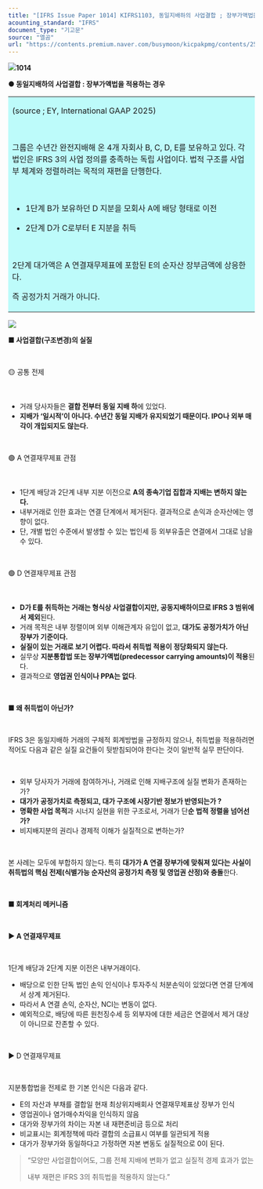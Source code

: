 ```yaml
---
title: "[IFRS Issue Paper 1014] KIFRS1103, 동일지배하의 사업결합 ; 장부가액법을 적용하는 경우"
acounting_standard: "IFRS"
document_type: "기고문"
source: "엘곰"
url: "https://contents.premium.naver.com/busymoon/kicpakpmg/contents/250811135728412ix"
---
```

![](https://n2.news.naver.com/l.gif?type=content)**1014**

**● 동일지배하의 사업결합 : 장부가액법을 적용하는 경우**

<table style=""><tbody><tr><td colspan="3" rowspan="1" style="width: 100.0%; height: 129.0px;  background-color: #bdfbfa;"><div><p style=""><span style="">(source ; EY, International GAAP 2025)</span></p><p style=""><span style="">​</span></p><p style=""><span style="">그룹은 수년간 완전지배해 온 4개 자회사 B, C, D, E를 보유하고 있다. 각 법인은 IFRS 3의 사업 정의를 충족하는 독립 사업이다. 법적 구조를 사업부 체계와 정렬하려는 목적의 재편을 단행한다.</span></p><p style=""><span style="">​</span></p><ul><li><p style=""><span style="">1단계 B가 보유하던 D 지분을 모회사 A에 배당 형태로 이전</span></p></li><li><p style=""><span style="">2단계 D가 C로부터 E 지분을 취득</span></p></li></ul><p style=""><span style="">​</span></p><p style=""><span style="">2단계 대가액은 A 연결재무제표에 포함된 E의 순자산 장부금액에 상응한다.</span></p><p style=""><span style="">즉 공정가치 거래가 아니다.</span></p></div></td></tr></tbody></table>

![](https://scs-phinf.pstatic.net/MjAyNTA4MTFfNzkg/MDAxNzU0ODg3MjI5OTU5.HSRKoDe6zfYlv5ZxwDV_wxePDgtxGceiLL1r2wZtXs0g.EzaUDKoN-FLdEfmH9Ojfm1e4x5ILJlQqABq4D2eRfbsg.PNG/image.png?type=w800)

**■ 사업결합(구조변경)의 실질**

​

🟡 공통 전제

​

- 거래 당사자들은 **결합 전부터 동일 지배 하**에 있었다.
- **지배가 ‘일시적’이 아니다. 수년간 동일 지배가 유지되었기 때문이다. IPO나 외부 매각이 개입되지도 않는다.**

​

🟢 A 연결재무제표 관점

​

- 1단계 배당과 2단계 내부 지분 이전으로 **A의 종속기업 집합과 지배는 변하지 않는다.**
- 내부거래로 인한 효과는 연결 단계에서 제거된다. 결과적으로 손익과 순자산에는 영향이 없다.
- 단, 개별 법인 수준에서 발생할 수 있는 법인세 등 외부유출은 연결에서 그대로 남을 수 있다.

​

🟢 D 연결재무제표 관점

​

- **D가 E를 취득하는 거래는 형식상 사업결합이지만, 공동지배하이므로 IFRS 3 범위에서 제외**된다.
- 거래 목적은 내부 정렬이며 외부 이해관계자 유입이 없고, **대가도 공정가치가 아닌 장부가 기준이다.**
- **실질이 있는 거래로 보기 어렵다. 따라서 취득법 적용이 정당화되지 않는다.**
- 실무상 **지분통합법 또는 장부가액법(predecessor carrying amounts)이 적용**된다.
- 결과적으로 **영업권 인식이나 PPA는 없다**.

​

**■ 왜 취득법이 아닌가?**

​

IFRS 3은 동일지배하 거래의 구체적 회계방법을 규정하지 않으나, 취득법을 적용하려면 적어도 다음과 같은 실질 요건들이 뒷받침되어야 한다는 것이 일반적 실무 판단이다.

​

- 외부 당사자가 거래에 참여하거나, 거래로 인해 지배구조에 실질 변화가 존재하는가?
- **대가가 공정가치로 측정되고, 대가 구조에 시장기반 정보가 반영되는가 ?**
- **명확한 사업 목적**과 시너지 실현을 위한 구조로서, 거래가 단**순 법적 정렬을 넘어선가?**
- 비지배지분의 권리나 경제적 이해가 실질적으로 변하는가?

​

본 사례는 모두에 부합하지 않는다. 특히 **대가가 A 연결 장부가에 맞춰져 있다는 사실이 취득법의 핵심 전제(식별가능 순자산의 공정가치 측정 및 영업권 산정)와 충돌**한다.

​

**■ 회계처리 메커니즘**

**​**

**▶ A 연결재무제표**

**​**

1단계 배당과 2단계 지분 이전은 내부거래이다.

- 배당으로 인한 단독 법인 손익 인식이나 투자주식 처분손익이 있었다면 연결 단계에서 상계 제거된다.
- 따라서 A 연결 손익, 순자산, NCI는 변동이 없다.
- 예외적으로, 배당에 따른 원천징수세 등 외부자에 대한 세금은 연결에서 제거 대상이 아니므로 잔존할 수 있다.

​

▶ D 연결재무제표

​

지분통합법을 전제로 한 기본 인식은 다음과 같다.

- E의 자산과 부채를 결합일 현재 최상위지배회사 연결재무제표상 장부가 인식
- 영업권이나 염가매수차익을 인식하지 않음
- 대가와 장부가의 차이는 자본 내 재편준비금 등으로 처리
- 비교표시는 회계정책에 따라 결합의 소급표시 여부를 일관되게 적용
- 대가가 장부가와 동일하다고 가정하면 자본 변동도 실질적으로 0이 된다.

> “모양만 사업결합이어도, 그룹 전체 지배에 변화가 없고 실질적 경제 효과가 없는
> 
> 내부 재편은 IFRS 3의 취득법을 적용하지 않는다.”

​